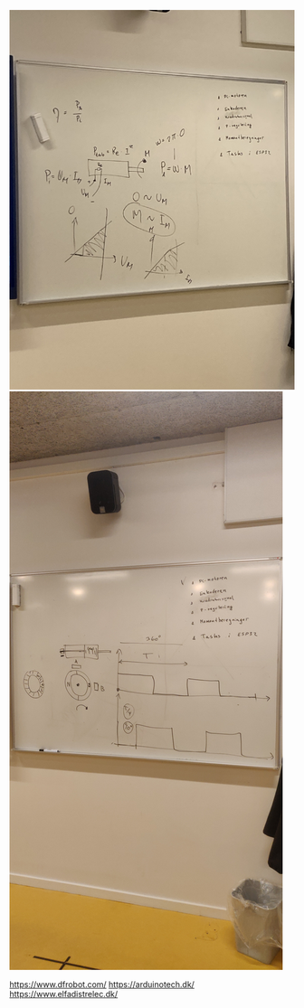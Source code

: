 ![](images/f.png)
![](images/ff.png)

https://www.dfrobot.com/
https://arduinotech.dk/
https://www.elfadistrelec.dk/